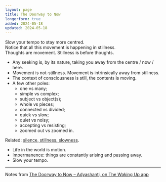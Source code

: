 ```yaml
---
layout: page
title: The Doorway to Now
longerform: true
added: 2024-05-18
updated: 2024-05-18
---
```


<div class="boxout">
Slow your tempo to stay more centred.<br>
Notice that all this movement is happening in stillness.<br>
Thoughts are movement. Stillness is before thoughts.
</div>

- Any seeking is, by its nature, taking you away from the centre / now / here.
- Movement is not-stillness. Movement is intrinsically away from stillness.
- The context of consciousness is still, the contents is moving.
- A few other poles:
    - one vs many;
    - simple vs complex;
    - subject vs object(s);
    - whole vs pieces;
    - connected vs divided;
    - quick vs slow;
    - quiet vs noisy;
    - accepting vs resisting;
    - zoomed out vs zoomed in.

Related: [silence, stillness, slowness](/thinking/silence-stillness-slowness/). 

- Life in the world is motion. 
- Impermanence: things are constantly arising and passing away.
- Slow your tempo.

---

Notes from [The Doorway to Now – Adyashanti, on The Waking Up app](https://dynamic.wakingup.com/course/COF30AC?code=SC541514D&share_id=200BC6EE&source=content%20share)